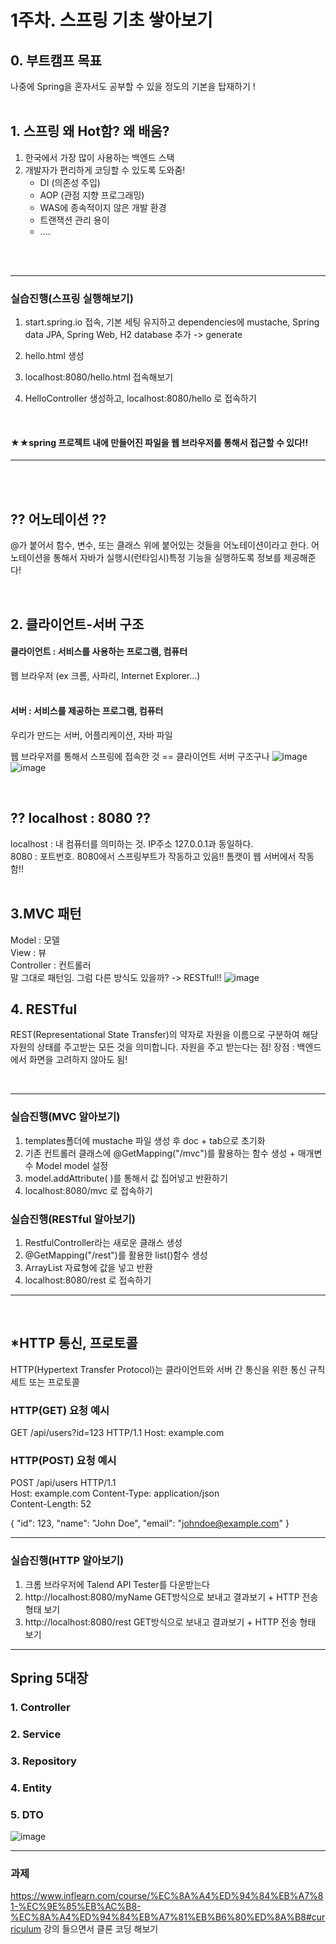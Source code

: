 # 1주차. 스프링 기초 쌓아보기

## 0. 부트캠프 목표
나중에 Spring을 혼자서도 공부할 수 있을 정도의 기본을 탑재하기 !
<br>
<br>


## 1. 스프링 왜 Hot함? 왜 배움?
1. 한국에서 가장 많이 사용하는 백엔드 스택
2. 개발자가 편리하게 코딩할 수 있도록 도와줌!
   - DI (의존성 주입)
   - AOP (관점 지향 프로그래밍)
   - WAS에 종속적이지 않은 개발 환경
   - 트랜잭션 관리 용이
   - ....
  <br>
<br>
   
----
### 실습진행(스프링 실행해보기)
1. start.spring.io 접속, 기본 세팅 유지하고 dependencies에 mustache, Spring data JPA, Spring Web, H2 database 추가 -> generate
2. hello.html 생성
3. localhost:8080/hello.html 접속해보기
4. HelloController 생성하고, localhost:8080/hello 로 접속하기

   <br>
  #### ★★spring 프로젝트 내에 만들어진 파일을 웹 브라우저를 통해서 접근할 수 있다!!
----


<br>
<br>

## ?? 어노테이션 ??
@가 붙어서 함수, 변수, 또는 클래스 위에 붙어있는 것들을 어노테이션이라고 한다.
어노테이션을 통해서 자바가 실행시(런타임시)특정 기능을 실행하도록 정보를 제공해준다!

<br>

## 2. 클라이언트-서버 구조
#### 클라이언트 : 서비스를 사용하는 프로그램, 컴퓨터 <br>
웹 브라우저 (ex 크롬, 사파리, Internet Explorer...) <br><br>
#### 서버 : 서비스를 제공하는 프로그램, 컴퓨터 <br>
우리가 만드는 서버, 어플리케이션, 자바 파일 <br>

웹 브라우저를 통해서 스프링에 접속한 것 == 클라이언트 서버 구조구나
![image](https://github.com/fanta4715/2023-fall-spring-bootcamp/assets/112597963/fd29f820-5e60-4696-b604-e5164d59cd96)
![image](https://github.com/fanta4715/2023-fall-spring-bootcamp/assets/112597963/f5c56cff-f852-49a7-ab3c-28eed00e2321)

<br>

## ?? localhost : 8080 ??
localhost : 내 컴퓨터를 의미하는 것. IP주소 127.0.0.1과 동일하다.<br>
8080 : 포트번호. 8080에서 스프링부트가 작동하고 있음!! 톰캣이 웹 서버에서 작동함!! <br>
<br>


## 3.MVC 패턴
Model : 모델 <br>
View : 뷰 <br>
Controller : 컨트롤러 <br>
말 그대로 패턴임. 그럼 다른 방식도 있을까? -> RESTful!!
![image](https://github.com/fanta4715/2023-fall-spring-bootcamp/assets/112597963/83943bf0-dfe4-444e-9e39-08e0a5024f67)

## 4. RESTful 
REST(Representational State Transfer)의 약자로 자원을 이름으로 구분하여 해당 자원의 상태를 주고받는 모든 것을 의미합니다.
자원을 주고 받는다는 점!
장점 : 백엔드에서 화면을 고려하지 않아도 됨!

<br>

----

### 실습진행(MVC 알아보기)
1. templates폴더에 mustache 파일 생성 후 doc + tab으로 초기화
2. 기존 컨트롤러 클래스에 @GetMapping("/mvc")를 활용하는 함수 생성 + 매개변수 Model model 설정
3. model.addAttribute( )를 통해서 값 집어넣고 반환하기
4. localhost:8080/mvc 로 접속하기

### 실습진행(RESTful 알아보기)
1. RestfulController라는 새로운 클래스 생성
2. @GetMapping("/rest")를 활용한 list()함수 생성
3. ArrayList 자료형에 값을 넣고 반환
4. localhost:8080/rest 로 접속하기
----
<br>

## *HTTP 통신, 프로토콜
HTTP(Hypertext Transfer Protocol)는 클라이언트와 서버 간 통신을 위한 통신 규칙 세트 또는 프로토콜

### HTTP(GET) 요청 예시
GET /api/users?id=123 HTTP/1.1
Host: example.com

### HTTP(POST) 요청 예시
POST /api/users HTTP/1.1
<br>Host: example.com
Content-Type: application/json
<br>Content-Length: 52

{
    "id": 123,
    "name": "John Doe",
    "email": "johndoe@example.com"
}

----
### 실습진행(HTTP 알아보기)
1. 크롬 브라우저에 Talend API Tester를 다운받는다
2. http://localhost:8080/myName GET방식으로 보내고 결과보기 + HTTP 전송 형태 보기
3. http://localhost:8080/rest GET방식으로 보내고 결과보기 + HTTP 전송 형태 보기
----

## Spring 5대장
### 1. Controller
### 2. Service
### 3. Repository
### 4. Entity
### 5. DTO
![image](https://github.com/fanta4715/2023-fall-spring-bootcamp/assets/112597963/af161198-7ba1-4705-80d6-56157304ea41)

----
### 과제

https://www.inflearn.com/course/%EC%8A%A4%ED%94%84%EB%A7%81-%EC%9E%85%EB%AC%B8-%EC%8A%A4%ED%94%84%EB%A7%81%EB%B6%80%ED%8A%B8#curriculum
강의 들으면서 클론 코딩 해보기

